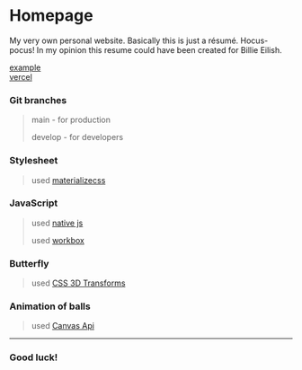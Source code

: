 # Homepage
My very own personal website. Basically this is just a résumé.
Hocus-pocus!
In my opinion this resume could have been created for Billie Eilish.

[example](https://pavliukdmytro.github.io/Homepage/ "homepage")  
[vercel](https://homepage-3kgncou95.vercel.app/ "homepage")

### Git branches
> main - for production
> 
> develop - for developers

### Stylesheet
> used [materializecss](https://materializecss.com/ "https://materializecss.com/")

### JavaScript
> used [native js](https://javascript.info/ "javascript.info")
>
> used [workbox](https://developers.google.com/web/tools/workbox/ "workbox")

### Butterfly 
> used [CSS 3D Transforms](https://3dtransforms.desandro.com/ "3D Transforms")

### Animation of balls
> used [Canvas Api](https://developer.mozilla.org/en-US/docs/Web/API/Canvas_API "Canvas_API")
***

### Good luck!
